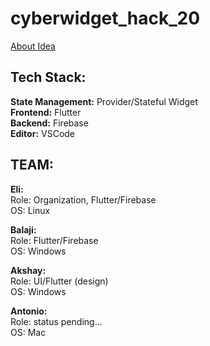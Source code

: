 # cyberwidget_hack_20
[About Idea]( https://www.notion.so/eli1stark/CyberWidget-4632115ce50b4e2d8597259f04cea2cb) <br/>
## Tech Stack: <br/>
**State Management:** Provider/Stateful Widget  <br/>
**Frontend:** Flutter  <br/>
**Backend:** Firebase  <br/>
**Editor:** VSCode  <br/>

## __TEAM:__ <br/>
**Eli:** <br/>
Role: Organization, Flutter/Firebase <br/>
OS: Linux <br/>

**Balaji:** <br/>
Role: Flutter/Firebase <br/>
OS: Windows <br/>

**Akshay:** <br/>
Role: UI/Flutter (design) <br/>
OS: Windows <br/>

**Antonio:** <br/>
Role: status pending... <br/>
OS: Mac <br/>

